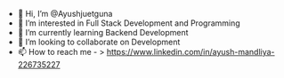 - 👋 Hi, I’m @Ayushjuetguna
- 👀 I’m interested in Full Stack Development and Programming
- 🌱 I’m currently learning Backend Development
- 💞️ I’m looking to collaborate on Development 
- 📫 How to reach me  - >  https://www.linkedin.com/in/ayush-mandliya-226735227

<!---
Ayushjuetguna/Ayushjuetguna is a ✨ special ✨ repository because its `README.md` (this file) appears on your GitHub profile.
You can click the Preview link to take a look at your changes.
--->
